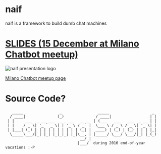 # naif

  naif is a framework to build dumb chat machines


# [SLIDES (15 December at Milano Chatbot meetup)](https://medium.com/@solyarisoftware/naif-ruby-micro-framework-to-build-dumb-chat-machines-5c552a8c8f7e#.exp91nt72)
![naif presentation logo](https://cdn-images-1.medium.com/max/1000/1*QVwREHG46ysGigN6Zr4EZg.png)

[Milano Chatbot meetup page](https://www.meetup.com/it-IT/Milano-Chatbots-Meetup/events/235776931/)

# Source Code?
```
   _____                _                _____                   _ 
  / ____|              (_)              / ____|                 | |
 | |     ___  _ __ ___  _ _ __   __ _  | (___   ___   ___  _ __ | |
 | |    / _ \| '_ ` _ \| | '_ \ / _` |  \___ \ / _ \ / _ \| '_ \| |
 | |___| (_) | | | | | | | | | | (_| |  ____) | (_) | (_) | | | |_|
  \_____\___/|_| |_| |_|_|_| |_|\__, | |_____/ \___/ \___/|_| |_(_)
                                 __/ |                             
                                |___/  during 2016 end-of-year vacations :-P            
                                
```
